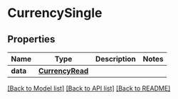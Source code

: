 # CurrencySingle

## Properties
Name | Type | Description | Notes
------------ | ------------- | ------------- | -------------
**data** | [**CurrencyRead**](CurrencyRead.md) |  | 

[[Back to Model list]](../README.md#documentation-for-models) [[Back to API list]](../README.md#documentation-for-api-endpoints) [[Back to README]](../README.md)



